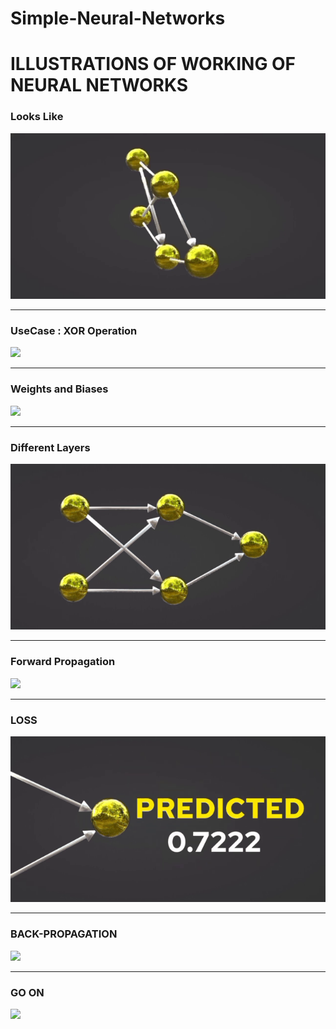 # Simple-Neural-Networks
<h1>ILLUSTRATIONS OF WORKING OF NEURAL NETWORKS</h1>
<h3>Looks Like</h3>
<img src="https://github.com/arihara-sudhan/Simple-Neural-Networks/blob/main/imgs/intro.gif?raw=true" alt="">
<hr>
<h3>UseCase : XOR Operation</h3>
<img src="https://github.com/arihara-sudhan/Simple-Neural-Networks/blob/main/imgs/xor.gif?raw=true">
<hr>
<h3>Weights and Biases</h3>
<img src="https://github.com/arihara-sudhan/Simple-Neural-Networks/blob/main/imgs/weights.gif?raw=true">
<hr>
<h3>Different Layers</h3>
<img src="https://github.com/arihara-sudhan/Simple-Neural-Networks/blob/main/imgs/layers.gif?raw=true">
<hr>
<h3>Forward Propagation</h3>
<img src="https://github.com/arihara-sudhan/Simple-Neural-Networks/blob/main/imgs/prop.gif?raw=true">
<hr>
<h3>LOSS</h3>
<img src="https://github.com/arihara-sudhan/Simple-Neural-Networks/blob/main/imgs/loss.gif?raw=true">
<hr>
<h3>BACK-PROPAGATION</h3>
<img src="https://github.com/arihara-sudhan/Simple-Neural-Networks/blob/main/imgs/updated.gif?raw=true">
<hr>
<h3>GO ON</h3>
<img src="https://github.com/arihara-sudhan/Simple-Neural-Networks/blob/main/imgs/goon.gif?raw=true">
